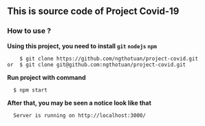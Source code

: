 ## This is source code of Project Covid-19

### How to use ?
**Using this project, you need to install `git` `nodejs` `npm`**
```shell script
    $ git clone https://github.com/ngthotuan/project-covid.git
or  $ git clone git@github.com:ngthotuan/project-covid.git
``` 
**Run project with command**
```shell script
  $ npm start
```
**After that, you may be seen a notice look like that**
```text
  Server is running on http://localhost:3000/
``` 